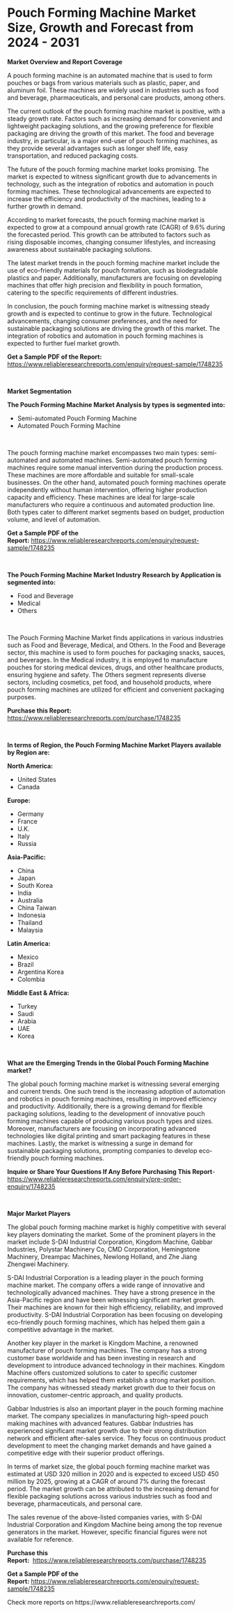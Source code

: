 <p><h1>Pouch Forming Machine Market Size, Growth and Forecast from 2024 - 2031</h1></p><p><strong>Market Overview and Report Coverage</strong></p>
<p><p>A pouch forming machine is an automated machine that is used to form pouches or bags from various materials such as plastic, paper, and aluminum foil. These machines are widely used in industries such as food and beverage, pharmaceuticals, and personal care products, among others.</p><p>The current outlook of the pouch forming machine market is positive, with a steady growth rate. Factors such as increasing demand for convenient and lightweight packaging solutions, and the growing preference for flexible packaging are driving the growth of this market. The food and beverage industry, in particular, is a major end-user of pouch forming machines, as they provide several advantages such as longer shelf life, easy transportation, and reduced packaging costs.</p><p>The future of the pouch forming machine market looks promising. The market is expected to witness significant growth due to advancements in technology, such as the integration of robotics and automation in pouch forming machines. These technological advancements are expected to increase the efficiency and productivity of the machines, leading to a further growth in demand.</p><p>According to market forecasts, the pouch forming machine market is expected to grow at a compound annual growth rate (CAGR) of 9.6% during the forecasted period. This growth can be attributed to factors such as rising disposable incomes, changing consumer lifestyles, and increasing awareness about sustainable packaging solutions.</p><p>The latest market trends in the pouch forming machine market include the use of eco-friendly materials for pouch formation, such as biodegradable plastics and paper. Additionally, manufacturers are focusing on developing machines that offer high precision and flexibility in pouch formation, catering to the specific requirements of different industries.</p><p>In conclusion, the pouch forming machine market is witnessing steady growth and is expected to continue to grow in the future. Technological advancements, changing consumer preferences, and the need for sustainable packaging solutions are driving the growth of this market. The integration of robotics and automation in pouch forming machines is expected to further fuel market growth.</p></p>
<p><strong>Get a Sample PDF of the Report:</strong> <a href="https://www.reliableresearchreports.com/enquiry/request-sample/1748235">https://www.reliableresearchreports.com/enquiry/request-sample/1748235</a></p>
<p>&nbsp;</p>
<p><strong>Market Segmentation</strong></p>
<p><strong>The Pouch Forming Machine Market Analysis by types is segmented into:</strong></p>
<p><ul><li>Semi-automated Pouch Forming Machine</li><li>Automated Pouch Forming Machine</li></ul></p>
<p>&nbsp;</p>
<p><p>The pouch forming machine market encompasses two main types: semi-automated and automated machines. Semi-automated pouch forming machines require some manual intervention during the production process. These machines are more affordable and suitable for small-scale businesses. On the other hand, automated pouch forming machines operate independently without human intervention, offering higher production capacity and efficiency. These machines are ideal for large-scale manufacturers who require a continuous and automated production line. Both types cater to different market segments based on budget, production volume, and level of automation.</p></p>
<p><strong>Get a Sample PDF of the Report:</strong>&nbsp;<a href="https://www.reliableresearchreports.com/enquiry/request-sample/1748235">https://www.reliableresearchreports.com/enquiry/request-sample/1748235</a></p>
<p>&nbsp;</p>
<p><strong>The Pouch Forming Machine Market Industry Research by Application is segmented into:</strong></p>
<p><ul><li>Food and Beverage</li><li>Medical</li><li>Others</li></ul></p>
<p>&nbsp;</p>
<p><p>The Pouch Forming Machine Market finds applications in various industries such as Food and Beverage, Medical, and Others. In the Food and Beverage sector, this machine is used to form pouches for packaging snacks, sauces, and beverages. In the Medical industry, it is employed to manufacture pouches for storing medical devices, drugs, and other healthcare products, ensuring hygiene and safety. The Others segment represents diverse sectors, including cosmetics, pet food, and household products, where pouch forming machines are utilized for efficient and convenient packaging purposes.</p></p>
<p><strong>Purchase this Report:</strong>&nbsp; <a href="https://www.reliableresearchreports.com/purchase/1748235">https://www.reliableresearchreports.com/purchase/1748235</a></p>
<p>&nbsp;</p>
<p><strong>In terms of Region, the Pouch Forming Machine Market Players available by Region are:</strong></p>
<p>
    <p> <strong> North America: </strong>
        <ul>
            <li>United States</li>
            <li>Canada</li>
        </ul>
        </p> 
    <p> <strong> Europe: </strong>
        <ul>
            <li>Germany</li>
            <li>France</li>
            <li>U.K.</li>
            <li>Italy</li>
            <li>Russia</li>
        </ul>
        </p> 
    <p> <strong> Asia-Pacific: </strong>
        <ul>
            <li>China</li>
            <li>Japan</li>
            <li>South Korea</li>
            <li>India</li>
            <li>Australia</li>
            <li>China Taiwan</li>
            <li>Indonesia</li>
            <li>Thailand</li>
            <li>Malaysia</li>
        </ul>
        </p> 
    <p> <strong> Latin America: </strong>
        <ul>
            <li>Mexico</li>
            <li>Brazil</li>
            <li>Argentina Korea</li>
            <li>Colombia</li>
        </ul>
        </p> 
    <p> <strong> Middle East & Africa: </strong>
        <ul>
            <li>Turkey</li>
            <li>Saudi</li>
            <li>Arabia</li>
            <li>UAE</li>
            <li>Korea</li>
        </ul>
    </p>
    </p>
<p>&nbsp;</p>
<p><strong>What are the Emerging Trends in the Global Pouch Forming Machine market?</strong></p>
<p><p>The global pouch forming machine market is witnessing several emerging and current trends. One such trend is the increasing adoption of automation and robotics in pouch forming machines, resulting in improved efficiency and productivity. Additionally, there is a growing demand for flexible packaging solutions, leading to the development of innovative pouch forming machines capable of producing various pouch types and sizes. Moreover, manufacturers are focusing on incorporating advanced technologies like digital printing and smart packaging features in these machines. Lastly, the market is witnessing a surge in demand for sustainable packaging solutions, prompting companies to develop eco-friendly pouch forming machines.</p></p>
<p><strong>Inquire or Share Your Questions If Any Before Purchasing This Report</strong>- <a href="https://www.reliableresearchreports.com/enquiry/pre-order-enquiry/1748235">https://www.reliableresearchreports.com/enquiry/pre-order-enquiry/1748235</a></p>
<p>&nbsp;</p>
<p><strong>Major Market Players</strong></p>
<p><p>The global pouch forming machine market is highly competitive with several key players dominating the market. Some of the prominent players in the market include S-DAI Industrial Corporation, Kingdom Machine, Gabbar Industries, Polystar Machinery Co, CMD Corporation, Hemingstone Machinery, Dreampac Machines, Newlong Holland, and Zhe Jiang Zhengwei Machinery.</p><p>S-DAI Industrial Corporation is a leading player in the pouch forming machine market. The company offers a wide range of innovative and technologically advanced machines. They have a strong presence in the Asia-Pacific region and have been witnessing significant market growth. Their machines are known for their high efficiency, reliability, and improved productivity. S-DAI Industrial Corporation has been focusing on developing eco-friendly pouch forming machines, which has helped them gain a competitive advantage in the market.</p><p>Another key player in the market is Kingdom Machine, a renowned manufacturer of pouch forming machines. The company has a strong customer base worldwide and has been investing in research and development to introduce advanced technology in their machines. Kingdom Machine offers customized solutions to cater to specific customer requirements, which has helped them establish a strong market position. The company has witnessed steady market growth due to their focus on innovation, customer-centric approach, and quality products.</p><p>Gabbar Industries is also an important player in the pouch forming machine market. The company specializes in manufacturing high-speed pouch making machines with advanced features. Gabbar Industries has experienced significant market growth due to their strong distribution network and efficient after-sales service. They focus on continuous product development to meet the changing market demands and have gained a competitive edge with their superior product offerings.</p><p>In terms of market size, the global pouch forming machine market was estimated at USD 320 million in 2020 and is expected to exceed USD 450 million by 2025, growing at a CAGR of around 7% during the forecast period. The market growth can be attributed to the increasing demand for flexible packaging solutions across various industries such as food and beverage, pharmaceuticals, and personal care.</p><p>The sales revenue of the above-listed companies varies, with S-DAI Industrial Corporation and Kingdom Machine being among the top revenue generators in the market. However, specific financial figures were not available for reference.</p></p>
<p><strong>Purchase this Report:</strong>&nbsp;&nbsp;<a href="https://www.reliableresearchreports.com/purchase/1748235">https://www.reliableresearchreports.com/purchase/1748235</a></p>
<p></p>
<p><strong>Get a Sample PDF of the Report:</strong>&nbsp;<a href="https://www.reliableresearchreports.com/enquiry/request-sample/1748235">https://www.reliableresearchreports.com/enquiry/request-sample/1748235</a></p>
<p>Check more reports on https://www.reliableresearchreports.com/</p>